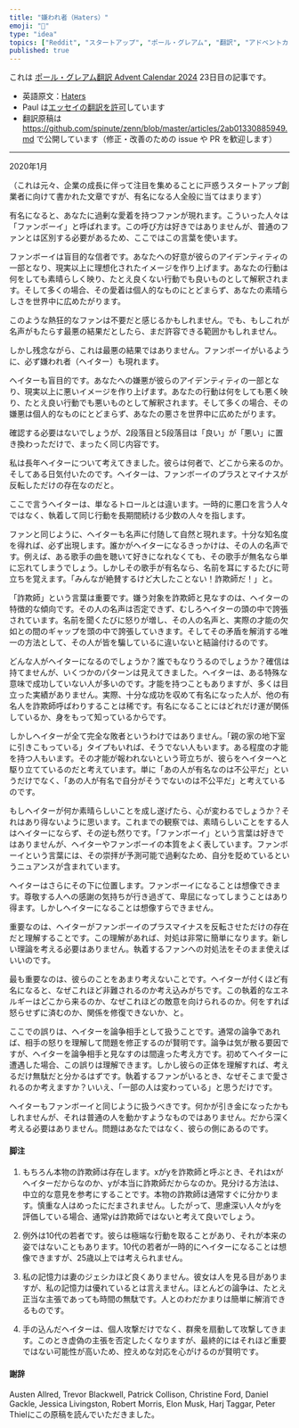 ```yaml
---
title: "嫌われ者（Haters）"
emoji: "👿"
type: "idea"
topics: ["Reddit", "スタートアップ", "ポール・グレアム", "翻訳", "アドベントカレンダー"]
published: true
---
```


これは [ポール・グレアム翻訳 Advent Calendar 2024](https://adventar.org/calendars/10831) 23日目の記事です。

- 英語原文：[Haters](https://paulgraham.com/fh.html)
- Paul は[エッセイの翻訳を許可](https://paulgraham.com/gfaq.html)しています
- 翻訳原稿は https://github.com/spinute/zenn/blob/master/articles/2ab01330885949.md で公開しています（修正・改善のための issue や PR を歓迎します）

----

2020年1月

（これは元々、企業の成長に伴って注目を集めることに戸惑うスタートアップ創業者に向けて書かれた文章ですが、有名になる人全般に当てはまります）

有名になると、あなたに過剰な愛着を持つファンが現れます。こういった人々は「ファンボーイ」と呼ばれます。この呼び方は好きではありませんが、普通のファンとは区別する必要があるため、ここではこの言葉を使います。

ファンボーイは盲目的な信者です。あなたへの好意が彼らのアイデンティティの一部となり、現実以上に理想化されたイメージを作り上げます。あなたの行動は何をしても素晴らしく映り、たとえ良くない行動でも良いものとして解釈されます。そして多くの場合、その愛着は個人的なものにとどまらず、あなたの素晴らしさを世界中に広めたがります。

このような熱狂的なファンは不要だと感じるかもしれません。でも、もしこれが名声がもたらす最悪の結果だとしたら、まだ許容できる範囲かもしれません。

しかし残念ながら、これは最悪の結果ではありません。ファンボーイがいるように、必ず嫌われ者（ヘイター）も現れます。

ヘイターも盲目的です。あなたへの嫌悪が彼らのアイデンティティの一部となり、現実以上に悪いイメージを作り上げます。あなたの行動は何をしても悪く映り、たとえ良い行動でも悪いものとして解釈されます。そして多くの場合、その嫌悪は個人的なものにとどまらず、あなたの悪さを世界中に広めたがります。

確認する必要はないでしょうが、2段落目と5段落目は「良い」が「悪い」に置き換わっただけで、まったく同じ内容です。

私は長年ヘイターについて考えてきました。彼らは何者で、どこから来るのか。そしてある日気付いたのです。ヘイターは、ファンボーイのプラスとマイナスが反転しただけの存在なのだと。

ここで言うヘイターは、単なるトロールとは違います。一時的に悪口を言う人々ではなく、執着して同じ行動を長期間続ける少数の人々を指します。

ファンと同じように、ヘイターも名声に付随して自然と現れます。十分な知名度を得れば、必ず出現します。誰かがヘイターになるきっかけは、その人の名声です。例えば、ある歌手の曲を聴いて好きになれなくても、その歌手が無名なら単に忘れてしまうでしょう。しかしその歌手が有名なら、名前を耳にするたびに苛立ちを覚えます。「みんなが絶賛するけど大したことない！詐欺師だ！」と。

「詐欺師」という言葉は重要です。嫌う対象を詐欺師と見なすのは、ヘイターの特徴的な傾向です。その人の名声は否定できず、むしろヘイターの頭の中で誇張されています。名前を聞くたびに怒りが増し、その人の名声と、実際の才能の欠如との間のギャップを頭の中で誇張していきます。そしてその矛盾を解消する唯一の方法として、その人が皆を騙しているに違いないと結論付けるのです。

どんな人がヘイターになるのでしょうか？誰でもなりうるのでしょうか？確信は持てませんが、いくつかのパターンは見えてきました。ヘイターは、ある特殊な意味で成功していない人が多いのです。才能を持つこともありますが、多くは目立った実績がありません。実際、十分な成功を収めて有名になった人が、他の有名人を詐欺師呼ばわりすることは稀です。有名になることにはどれだけ運が関係しているか、身をもって知っているからです。

しかしヘイターが全て完全な敗者というわけではありません。「親の家の地下室に引きこもっている」タイプもいれば、そうでない人もいます。ある程度の才能を持つ人もいます。その才能が報われないという苛立ちが、彼らをヘイターへと駆り立てているのだと考えています。単に「あの人が有名なのは不公平だ」というだけでなく、「あの人が有名で自分がそうでないのは不公平だ」と考えているのです。

もしヘイターが何か素晴らしいことを成し遂げたら、心が変わるでしょうか？それはあり得ないように思います。これまでの観察では、素晴らしいことをする人はヘイターにならず、その逆も然りです。「ファンボーイ」という言葉は好きではありませんが、ヘイターやファンボーイの本質をよく表しています。ファンボーイという言葉には、その崇拝が予測可能で過剰なため、自分を貶めているというニュアンスが含まれています。

ヘイターはさらにその下に位置します。ファンボーイになることは想像できます。尊敬する人への感謝の気持ちが行き過ぎて、卑屈になってしまうことはあり得ます。しかしヘイターになることは想像すらできません。

重要なのは、ヘイターがファンボーイのプラスマイナスを反転させただけの存在だと理解することです。この理解があれば、対処は非常に簡単になります。新しい理論を考える必要はありません。執着するファンへの対処法をそのまま使えばいいのです。

最も重要なのは、彼らのことをあまり考えないことです。ヘイターが付くほど有名になると、なぜこれほど非難されるのか考え込みがちです。この執着的なエネルギーはどこから来るのか、なぜこれほどの敵意を向けられるのか。何をすれば怒らせずに済むのか、関係を修復できないか、と。

ここでの誤りは、ヘイターを論争相手として扱うことです。通常の論争であれば、相手の怒りを理解して問題を修正するのが賢明です。論争は気が散る要因ですが、ヘイターを論争相手と見なすのは間違った考え方です。初めてヘイターに遭遇した場合、この誤りは理解できます。しかし彼らの正体を理解すれば、考えるだけ無駄だと分かるはずです。執着するファンがいるとき、なぜそこまで愛されるのか考えますか？いいえ、「一部の人は変わっている」と思うだけです。

ヘイターもファンボーイと同じように扱うべきです。何かが引き金になったかもしれませんが、それは普通の人を動かすようなものではありません。だから深く考える必要はありません。問題はあなたではなく、彼らの側にあるのです。

#### 脚注

1. もちろん本物の詐欺師は存在します。xがyを詐欺師と呼ぶとき、それはxがヘイターだからなのか、yが本当に詐欺師だからなのか。見分ける方法は、中立的な意見を参考にすることです。本物の詐欺師は通常すぐに分かります。慎重な人はめったにだまされません。したがって、思慮深い人々がyを評価している場合、通常yは詐欺師ではないと考えて良いでしょう。

2. 例外は10代の若者です。彼らは極端な行動を取ることがあり、それが本来の姿ではないこともあります。10代の若者が一時的にヘイターになることは想像できますが、25歳以上では考えられません。

3. 私の記憶力は妻のジェシカほど良くありません。彼女は人を見る目がありますが、私の記憶力は優れているとは言えません。ほとんどの論争は、たとえ正当な主張であっても時間の無駄です。人とのわだかまりは簡単に解消できるものです。

4. 手の込んだヘイターは、個人攻撃だけでなく、群衆を扇動して攻撃してきます。このとき虚偽の主張を否定したくなりますが、最終的にはそれほど重要ではない可能性が高いため、控えめな対応を心がけるのが賢明です。

#### 謝辞

Austen Allred, Trevor Blackwell, Patrick Collison, Christine Ford, Daniel Gackle, Jessica Livingston, Robert Morris, Elon Musk, Harj Taggar, Peter Thielにこの原稿を読んでいただきました。
